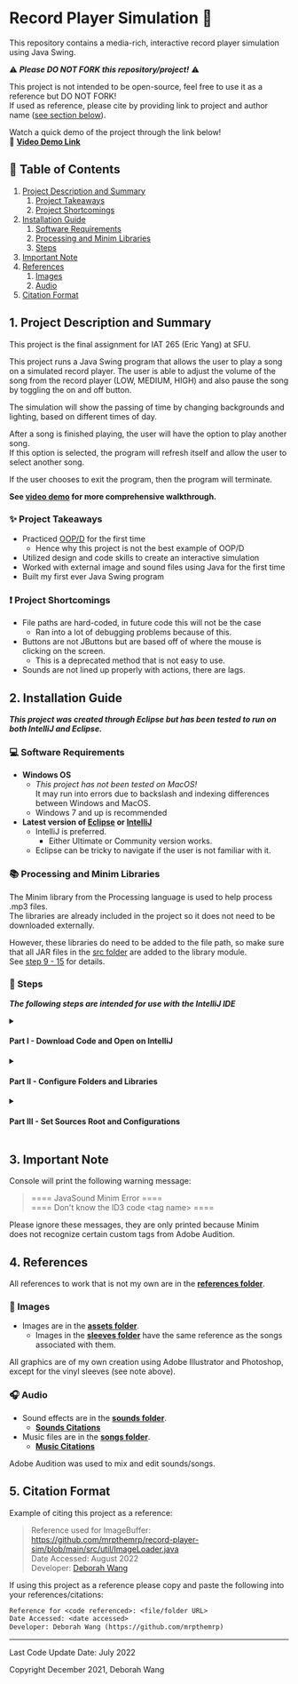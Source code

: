 # Record Player Simulation :dvd:

This repository contains a media-rich, interactive record player simulation using Java Swing.

:warning: ***Please DO NOT FORK this repository/project!*** :warning:

This project is not intended to be open-source, feel free to use it as a reference but DO NOT FORK!  
If used as reference, please cite by providing link to project and author name \([see section below](#5-citation-format)\).

  
Watch a quick demo of the project through the link below!  
:vhs: **[Video Demo Link](https://youtu.be/MswxSEbKJG8)**

## :bookmark_tabs: Table of Contents
1. [Project Description and Summary](#1-project-description-and-summary)
   1. [Project Takeaways](#sparkles-project-takeaways)
   2. [Project Shortcomings](#exclamation-project-shortcomings)
2. [Installation Guide](#2-installation-guide)
   1. [Software Requirements](#computer-software-requirements)
   2. [Processing and Minim Libraries](#books-processing-and-minim-libraries)
   3. [Steps](#memo-steps)
3. [Important Note](#3-important-note)
4. [References](#4-references)
    1. [Images](#art-images)
    2. [Audio](#headphones-audio)
5. [Citation Format](#5-citation-format)

## 1. Project Description and Summary

This project is the final assignment for IAT 265 \(Eric Yang\) at SFU.

This project runs a Java Swing program that allows the user to play a song on a simulated record player. The user is able to adjust the volume of the song from the record player (LOW, MEDIUM, HIGH) and also pause the song by toggling the on and off button. 

The simulation will show the passing of time by changing backgrounds and lighting, based on different times of day. 

After a song is finished playing, the user will have the option to play another song.  
If this option is selected, the program will refresh itself and allow the user to select another song.

If the user chooses to exit the program, then the program will terminate.

**See [video demo](#record-player-simulation-dvd) for more comprehensive walkthrough.**

### :sparkles: Project Takeaways

- Practiced [OOP/D](https://en.wikipedia.org/wiki/Object-oriented_programming) for the first time
    - Hence why this project is not the best example of OOP/D
- Utilized design and code skills to create an interactive simulation
- Worked with external image and sound files using Java for the first time
- Built my first ever Java Swing program

### :exclamation: Project Shortcomings

- File paths are hard-coded, in future code this will not be the case
    - Ran into a lot of debugging problems because of this.
- Buttons are not JButtons but are based off of where the mouse is clicking on the screen.
    - This is a deprecated method that is not easy to use.
- Sounds are not lined up properly with actions, there are lags.

## 2. Installation Guide
***This project was created through Eclipse but has been tested to run on both IntelliJ and Eclipse.***

### :computer: Software Requirements
- **Windows OS** 
  - *This project has not been tested on MacOS!*  
    It may run into errors due to backslash and indexing differences between Windows and MacOS.
  - Windows 7 and up is recommended
- **Latest version of [Eclipse](https://www.eclipse.org/downloads/) or [IntelliJ](https://www.jetbrains.com/idea/download/#section=windows)**
  - IntelliJ is preferred.
    - Either Ultimate or Community version works.
  - Eclipse can be tricky to navigate if the user is not familiar with it.

### :books: Processing and Minim Libraries
The Minim library from the Processing language is used to help process .mp3 files.  
The libraries are already included in the project so it does not need to be downloaded externally.

However, these libraries do need to be added to the file path, so make sure that all JAR files in the [src folder](/main/src) are added to the library module.  
See [step 9 - 15](#memo-steps) for details.

### :memo: Steps
***The following steps are intended for use with the IntelliJ IDE***

<details><summary><h4>Part I - Download Code and Open on IntelliJ</h4></summary><br>

1. Download this project as a **ZIP file**.
    - Click **'Code'** and then **'Download ZIP'**.
2. Unzip the main folder - **'record-player-sim-main'**.
    - This may take a few minutes, make sure your machine has ample space!
3. Open **IntelliJ** and select **'Open'** or 'Open Project'.
4. **Locate** where the **unzipped folder** from step 2 is on your machine. Click on the folder to open the project.
    - Click 'Trust Project' when the pop-up appears.
    - The project will now open.
</details>
<details><summary><h4>Part II - Configure Folders and Libraries</h4></summary><br>

5. Configure the SDK by **File > Project Structure > Project Settings > Project**
    - *We will set the JDK, Language Level, and Compiler output here.*
6. Select ***JDK 16***
    - It is HIGHLY important that JDK 16 is used! Project will not run otherwise.
    - JDK 16.0.2 is preferred.
7. Select **'Language Level' to be 16**
    - If language level is not 16, the project will not run.
8. Set **'Compiler output:'** to the out folder in the project folder
    - Path: **record-player-sim-main/out**
9. Go to **Libraries** which is **also under Project Settings**
10. **Click on the "+" button** to add a library
11. **Click "Java"** from the library options
12. **Add 'core.jar'** and only this one jar!
    - Path: **record-player-sim-main/src/core.jar**
13. Once the core.jar is added, **click on the '+' under the core library**
    - It should say 'Add Alt+Insert' on mouse hover
14. Now **add all the remaining jar files** under the src folder
    - Add all at the same time by holding down 'Shift' and selecting all.
15. Click **'Apply'** and then **'OK'**
</details>
<details><summary><h4>Part III - Set Sources Root and Configurations</h4></summary><br>

16. **Find the 'src' folder** in the project directory
17. Right-click and **go to 'Mark Directory as'**
18. **Click on 'Sources Root'** from the listed options
    - The folder colour should turn blue after clicking.
19. Let IntelliJ reconfigure things and once it is done, *go to click on 'Current File' to edit run configurations**
    - Located near the run button; top right bar.
20. Click **'Edit Configurations...'** and then **'Add new configuration...'**
21. Click **'Application'** on the pop-up
22. Under **'Build and run'** set SDK to 16 if not already, **type 'main.RoomApp' in the Main class bar**
    - The bar will be highlighted red if no main class is specified.
23. In **'Working directory:'** set the directory to **'src'**
    - It currently is just the record-player-sim-main folder which will not allow the program to run correctly.
24. **Change the name of the build** to something meaningful like 'RoomApp'
    - On default it is just 'Unnamed'
25. Click **'Apply'** and then **'OK'**
26. The project is now ready to run!
</details>

## 3. Important Note
Console will print the following warning message:

> ==== JavaSound Minim Error ====  
> ==== Don't know the ID3 code \<tag name\> ====

Please ignore these messages, they are only printed because Minim  
does not recognize certain custom tags from Adobe Audition.

## 4. References
All references to work that is not my own are in the **[references folder](/references)**.

### :art: Images
- Images are in the **[assets folder](/assets)**.
  - Images in the **[sleeves folder](/assets/sleeves)** have the same reference as the songs associated with them.

All graphics are of my own creation using Adobe Illustrator and Photoshop, except for the vinyl sleeves (see note above).  


### :headphones: Audio
- Sound effects are in the **[sounds folder](/assets/sounds)**.
  - **[Sounds Citations](/references/SoundsReferencesDoc.txt)**
- Music files are in the **[songs folder](/assets/songs)**.
  - **[Music Citations](/references/SongsReferencesDoc.txt)**

Adobe Audition was used to mix and edit sounds/songs.

## 5. Citation Format
Example of citing this project as a reference:
> Reference used for ImageBuffer: https://github.com/mrpthemrp/record-player-sim/blob/main/src/util/ImageLoader.java  
> Date Accessed: August 2022  
> Developer: [Deborah Wang](https://github.com/mrpthemrp)

If using this project as a reference please copy and paste the following into your references/citations:
```diff
Reference for <code referenced>: <file/folder URL>
Date Accessed: <date accessed>
Developer: Deborah Wang (https://github.com/mrpthemrp)
```

---
Last Code Update Date: July 2022

Copyright December 2021, Deborah Wang
